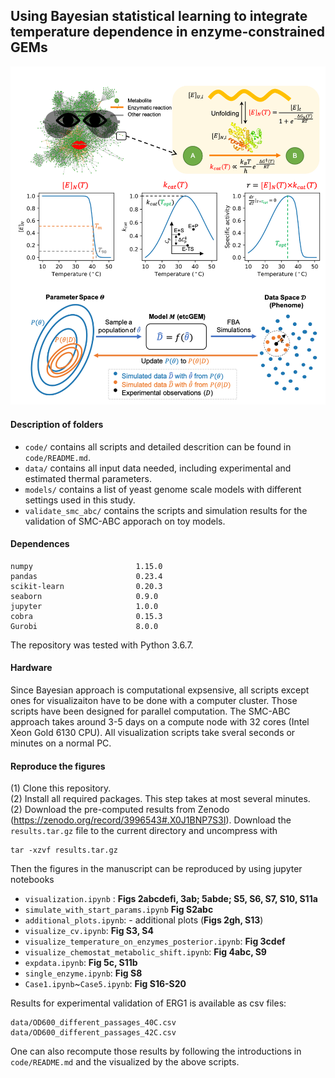 ## Using Bayesian statistical learning to integrate temperature dependence in enzyme-constrained GEMs
<p align="center">
  <img  src="figures/logo.png">
</p>

#### Description of folders
* `code/` contains all scripts and detailed descrition can be found in `code/README.md`.
* `data/` contains all input data needed, including experimental and estimated thermal parameters.
* `models/` contains a list of yeast genome scale models with different settings used in this study.
* `validate_smc_abc/` contains the scripts and simulation results for the validation of SMC-ABC apporach on toy models.

#### Dependences
```
numpy                       1.15.0  
pandas                      0.23.4
scikit-learn                0.20.3
seaborn                     0.9.0
jupyter                     1.0.0
cobra                       0.15.3  
Gurobi                      8.0.0
```
The repository was tested with Python 3.6.7.

#### Hardware
Since Bayesian approach is computational expsensive, all scripts except ones for visualizaiton have to be done with a computer cluster. Those scripts have been designed for parallel computation. The SMC-ABC approach takes around 3-5 days on a compute node with 32 cores (Intel Xeon Gold 6130 CPU). All visualization scripts take sveral seconds or minutes on a normal PC.

#### Reproduce the figures
(1) Clone this repository.  
(2) Install all required packages. This step takes at most several minutes.  
(2) Download the pre-computed results from Zenodo (https://zenodo.org/record/3996543#.X0J1BNP7S3I). Download the `results.tar.gz` file to the current directory and uncompress with 
```
tar -xzvf results.tar.gz
```
Then the figures in the manuscript can be reproduced by using jupyter notebooks
* `visualization.ipynb` : **Figs 2abcdefi, 3ab; 5abde; S5, S6, S7, S10, S11a**
* `simulate_with_start_params.ipynb` **Fig S2abc**
* `additional_plots.ipynb`: - additional plots (**Figs 2gh, S13**)
* `visualize_cv.ipynb`: **Fig S3, S4**
* `visualize_temperature_on_enzymes_posterior.ipynb`: **Fig 3cdef**
* `visualize_chemostat_metabolic_shift.ipynb`: **Fig 4abc, S9**
* `expdata.ipynb`: **Fig 5c, S11b**
* `single_enzyme.ipynb`: **Fig S8**
* `Case1.ipynb`~`Case5.ipynb`: **Fig S16-S20**

  
Results for experimental validation of ERG1 is available as csv files:
```
data/OD600_different_passages_40C.csv       
data/OD600_different_passages_42C.csv 
```

One can also recompute those results by following the introductions in `code/README.md` and the visualized by the above scripts.
